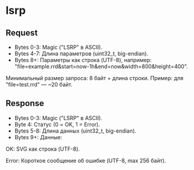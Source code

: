 # lsrp

## Request

- Bytes 0-3: Magic ("LSRP" в ASCII).
- Bytes 4-7: Длина параметров (uint32_t, big-endian).
- Bytes 8+: Параметры как строка (UTF-8), например: "file=example.rrd&start=now-1h&end=now&width=800&height=400".

Минимальный размер запроса: 8 байт + длина строки. Пример: для "file=test.rrd" — ~20 байт.

## Response

- Bytes 0-3: Magic ("LSRP" в ASCII).
- Byte 4: Статус (0 = OK, 1 = Error).
- Bytes 5-8: Длина данных (uint32_t, big-endian).
- Bytes 9+: Данные:

OK: SVG как строка (UTF-8).
 
Error: Короткое сообщение об ошибке (UTF-8, max 256 байт).
